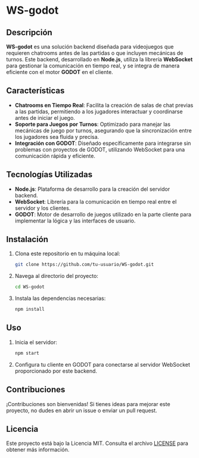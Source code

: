 # WS-godot

## Descripción

**WS-godot** es una solución backend diseñada para videojuegos que requieren chatrooms antes de las partidas o que incluyen mecánicas de turnos. Este backend, desarrollado en **Node.js**, utiliza la librería **WebSocket** para gestionar la comunicación en tiempo real, y se integra de manera eficiente con el motor **GODOT** en el cliente.

## Características

- **Chatrooms en Tiempo Real**: Facilita la creación de salas de chat previas a las partidas, permitiendo a los jugadores interactuar y coordinarse antes de iniciar el juego.
- **Soporte para Juegos por Turnos**: Optimizado para manejar las mecánicas de juego por turnos, asegurando que la sincronización entre los jugadores sea fluida y precisa.
- **Integración con GODOT**: Diseñado específicamente para integrarse sin problemas con proyectos de GODOT, utilizando WebSocket para una comunicación rápida y eficiente.

## Tecnologías Utilizadas

- **Node.js**: Plataforma de desarrollo para la creación del servidor backend.
- **WebSocket**: Librería para la comunicación en tiempo real entre el servidor y los clientes.
- **GODOT**: Motor de desarrollo de juegos utilizado en la parte cliente para implementar la lógica y las interfaces de usuario.

## Instalación

1. Clona este repositorio en tu máquina local:

   ```bash
   git clone https://github.com/tu-usuario/WS-godot.git
   ```

2. Navega al directorio del proyecto:

   ```bash
   cd WS-godot
   ```

3. Instala las dependencias necesarias:

   ```bash
   npm install
   ```

## Uso

1. Inicia el servidor:

   ```bash
   npm start
   ```

2. Configura tu cliente en GODOT para conectarse al servidor WebSocket proporcionado por este backend.

## Contribuciones

¡Contribuciones son bienvenidas! Si tienes ideas para mejorar este proyecto, no dudes en abrir un issue o enviar un pull request.

## Licencia

Este proyecto está bajo la Licencia MIT. Consulta el archivo [LICENSE](LICENSE) para obtener más información.
